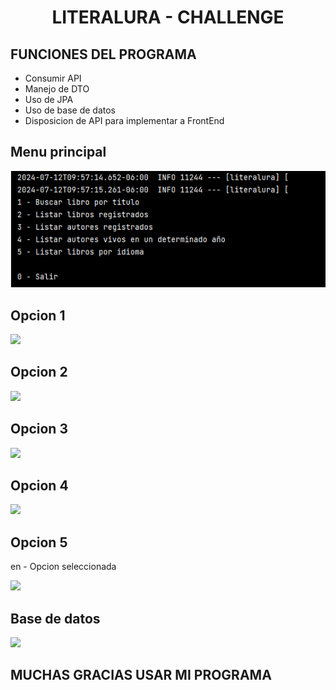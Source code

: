 <div align="center">
  <h1 align="center">
    LITERALURA - CHALLENGE
  </h1>
</div>

## FUNCIONES DEL PROGRAMA
- Consumir API
- Manejo de DTO
- Uso de JPA
- Uso de base de datos
- Disposicion de API para implementar a FrontEnd

## Menu principal
<img src="img\Menu principal.png"/>

## Opcion 1
<img src="E:\Alura\Java - Practicando Spring Boot - Challenge Literalura\literalura\img\Opcion 1.png"/>

## Opcion 2
<img src="E:\Alura\Java - Practicando Spring Boot - Challenge Literalura\literalura\img\Opcion 2.png"/>

## Opcion 3
<img src="E:\Alura\Java - Practicando Spring Boot - Challenge Literalura\literalura\img\Opcion 3.png"/>

## Opcion 4
<img src="E:\Alura\Java - Practicando Spring Boot - Challenge Literalura\literalura\img\Opcion 4.png"/>

## Opcion 5
en - Opcion seleccionada

<img src="E:\Alura\Java - Practicando Spring Boot - Challenge Literalura\literalura\img\Opcion 5.png"/>

## Base de datos
<img src="E:\Alura\Java - Practicando Spring Boot - Challenge Literalura\literalura\img\Base de datos.png"/>

## MUCHAS GRACIAS USAR MI PROGRAMA

